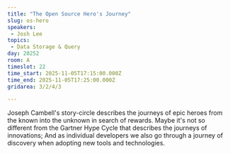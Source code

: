 ```yaml
---
title: "The Open Source Hero's Journey"
slug: os-hero
speakers:
 - Josh Lee
topics: 
 - Data Storage & Query
day: 20252
room: A
timeslot: 22
time_start: 2025-11-05T17:15:00.000Z
time_end: 2025-11-05T17:25:00.000Z
gridarea: 3/2/4/3

---
```


Joseph Cambell's story-circle describes the journeys of epic heroes from the known into the unknown in search of rewards. Maybe it's not so different from the Gartner Hype Cycle that describes the journeys of innovations; And as individual developers we also go through a journey of discovery when adopting new tools and technologies.
